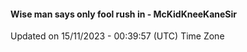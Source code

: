 #### Wise man says only fool rush in - McKidKneeKaneSir
Updated on 15/11/2023 - 00:39:57 (UTC) Time Zone
